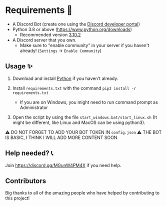 # Requirements 🧾
- A Discord Bot (create one using the [Discord developer portal](https://discord.com/developers/applications))
- Python 3.8 or above (https://www.python.org/downloads)
  - Recommended version [3.10.2](https://www.python.org/downloads/release/python-3102/)
- A Discord server that you own.
  - Make sure to "enable community" in your server if you haven't already! (`Settings` -> `Enable Community`)

## Usage ✨
1. Download and install [Python](https://www.python.org/downloads) if you haven't already.
 
2. Install `requirements.txt` with the command `pip3 install -r requirements.txt`
   - If you are on Windows, you might need to run command prompt as Administrator

3. Open the script by using the file `start_windows.bat/start_linux.sh` (It might be different, like Linux and MacOS can be using python3).

⚠️ DO NOT FORGET TO ADD YOUR BOT TOKEN IN `config.json`
⚠️ THE BOT IS BASIC, I THINK I WILL ADD MORE CONTENT SOON

## Help needed? 📞
Join https://discord.gg/MGunW4PM4X if you need help.

## Contributors
Big thanks to all of the amazing people who have helped by contributing to this project!

